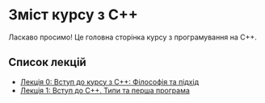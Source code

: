 # Зміст курсу з C++

Ласкаво просимо! Це головна сторінка курсу з програмування на C++.

## Список лекцій

* [Лекція 0: Вступ до курсу з C++: Філософія та підхід](00_why_cpp.md)
* [Лекція 1: Вступ до C++. Типи та перша програма](01_hello_types.md)
